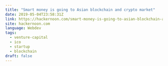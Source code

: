 ```yaml
---
title: "Smart money is going to Asian blockchain and crypto market"
date: 2019-05-04T23:58:31Z
link: https://hackernoon.com/smart-money-is-going-to-asian-blockchain-and-crypto-market-cb01cfe8c37d?source=rss----3a8144eabfe3---4
site: hackernoon.com
language: Webdev
tags:
  - venture-capital
  - ico
  - startup
  - blockchain
draft: false
---
```

